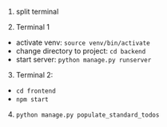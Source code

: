 1. split terminal

2. Terminal 1

-   activate venv: `source venv/bin/activate`
-   change directory to project: `cd backend`
-   start server: `python manage.py runserver`

3. Terminal 2:

-   `cd frontend`
-   `npm start`

4. `python manage.py populate_standard_todos`
